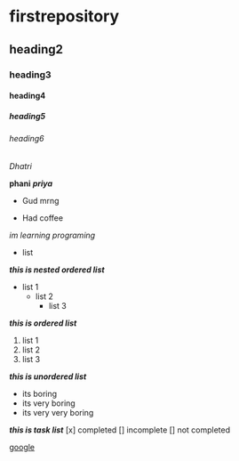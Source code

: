 # firstrepository
## heading2
### heading3
#### heading4
##### heading5
###### heading6

*Dhatri*

**phani**
***priya***
- Gud mrng
* Had coffee

*im learning programing*
  - list
  
***this is nested ordered list***
  - list 1
    - list 2
      - list 3
      
 ***this is ordered list***
1. list 1
2. list 2
4. list 3

***this is unordered list***
  - its boring
  - its very boring
  - its very very boring

***this is task list***
[x] completed
[] incomplete
[] not completed

[google](www.google.com)
